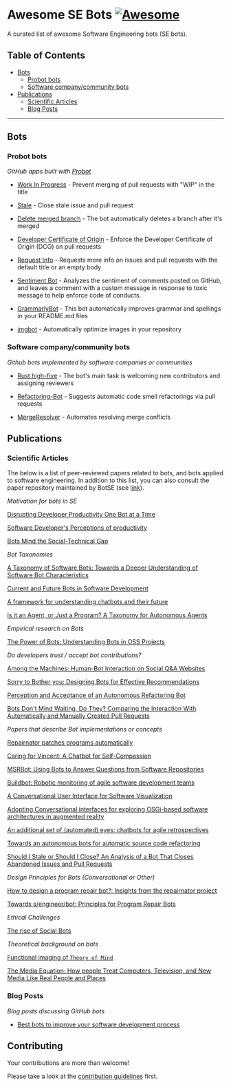 # Awesome SE Bots [![Awesome](https://cdn.rawgit.com/sindresorhus/awesome/d7305f38d29fed78fa85652e3a63e154dd8e8829/media/badge.svg)](https://github.com/sindresorhus/awesome)

A curated list of awesome Software Engineering bots (SE bots). 

## Table of Contents
- [Bots](#bots) 
    - [Probot bots](#probot)
    - [Software company/community bots](#software)
- [Publications](#publications)
    - [Scientific Articles](#articles)
    - [Blog Posts](#posts)
  
---

## Bots
### Probot bots

*GitHub apps built with [Probot](https://probot.github.io/)*

* [Work In Progress](https://github.com/wip/app) - Prevent merging of pull requests with "WIP" in the title

* [Stale](https://github.com/probot/stale) - Close stale issue and pull request 

* [Delete merged branch](https://github.com/svanboxel/delete-merged-branch) - The bot automatically deletes a branch after it's merged

* [Developer Certificate of Origin](https://github.com/probot/dco) - Enforce the Developer Certificate of Origin (DCO) on pull requests

* [Request Info](https://github.com/behaviorbot/request-info) - Requests more info on issues and pull requests with the default title or an empty body

* [Sentiment Bot](https://probot.github.io/apps/sentiment-bot/) - Analyzes the sentiment of comments posted on GitHub, and leaves a comment with a custom message in response to toxic message to help enforce code of conducts. 

* [GrammarlyBot](https://github.com/behaviorbot/request-info) - This bot automatically improves grammar and spellings in your README.md files

* [imgbot](https://github.com/marketplace/imgbot) - Automatically optimize images in your repository

### Software company/community bots

*Github bots implemented by software companies or communities*

* [Rust high-five](https://github.com/rust-highfive) - The bot's main task is welcoming new contributors and assigning reviewers

* [Refactoring-Bot](https://github.com/Refactoring-Bot/Refactoring-Bot) - Suggests automatic code smell refactorings via pull requests

* [MergeResolver](https://blogs.grammatech.com/mergeresolver-automatic-merge-conflict-resolution) - Automates resolving merge conflicts

## Publications

### Scientific Articles

The below is a list of peer-reviewed papers related to bots, and bots applied
to software engineering. In addition to this list, you can also consult the
paper repository maintained by BotSE (see [link](http://papers.botse.org/home)). 

*Motivation for bots in SE*

[Disrupting Developer Productivity One Bot at a Time](https://alexeyza.com/pdf/fse-var2016.pdf)

[Software Developer's Perceptions of productivity](http://thomas-zimmermann.com/publications/files/meyer-fse-2014.pdf)

[Bots Mind the Social-Technical Gap](https://dl.eusset.eu/bitstream/20.500.12015/2929/1/paper_14.pdf)

*Bot Taxonomies*

[A Taxonomy of Software Bots: Towards a Deeper Understanding of Software Bot Characteristics](https://dspace.library.uvic.ca/bitstream/handle/1828/10004/Lebeuf_Carlene_MASc_2018.pdf)

[Current and Future Bots in Software Development](https://doi.org/10.1109/BotSE.2019.00009)

[A framework for understanding chatbots and their future](https://doi.org/10.1145/3195836.3195859)

[Is it an Agent, or Just a Program? A Taxonomy for Autonomous Agents](https://www.researchgate.net/profile/Stan_Franklin/publication/221457111_Is_it_an_Agent_or_Just_a_Program_A_Taxonomy_for_Autonomous_Agents/links/0f317530ba440e7979000000/Is-it-an-Agent-or-Just-a-Program-A-Taxonomy-for-Autonomous-Agents.pdf)

*Empirical research on Bots*

[The Power of Bots: Understanding Bots in OSS Projects](http://igorwiese.com/images/papers/CSCW2018.pdf)

*Do developers trust / accept bot contributions?*

[Among the Machines: Human-Bot Interaction on Social Q&A Websites](https://cmustrudel.github.io/papers/chi16bot.pdf)

[Sorry to Bother you: Designing Bots for Effective Recommendations](https://doi.org/10.1109/BotSE.2019.00021)

[Perception and Acceptance of an Autonomous Refactoring Bot](https://doi.org/10.5220/0009168803030310)

[Bots Don't Mind Waiting, Do They? Comparing the Interaction With Automatically and Manually Created Pull Requests](https://arxiv.org/abs/2103.03591)

*Papers that describe Bot implementations or concepts*

[Repairnator patches programs automatically](https://doi.org/10.1145/3349589)

[Caring for Vincent: A Chatbot for Self-Compassion](https://minha-lee.github.io/files/lee_vincent_chatbot_CHI2019.pdf)

[MSRBot: Using Bots to Answer Questions from Software Repositories](https://arxiv.org/pdf/1905.06991.pdf)

[Buildbot: Robotic monitoring of agile software development teams](https://ieeexplore.ieee.org/stamp/stamp.jsp?arnumber=4415217)

[A Conversational User Interface for Software Visualization](https://doi.org/10.1109/VISSOFT.2017.21)

[Adopting Conversational interfaces for exploring OSGi-based software architectures in augmented reality](https://dl.acm.org/citation.cfm?id=3338683)

[An additional set of (automated) eyes: chatbots for agile retrospectives](https://doi.org/10.1109/BotSE.2019.00017)

[Towards an autonomous bots for automatic source code refactoring](https://doi.org/10.1109/BotSE.2019.00015)

[Should I Stale or Should I Close? An Analysis of a Bot That Closes Abandoned Issues and Pull Requests](https://ieeexplore.ieee.org/document/8823598)

*Design Principles for Bots (Conversational or Other)*

[How to design a program repair bot?: Insights from the repairnator project](https://doi.org/10.1145/3183519.3183540)

[Towards s/engineer/bot: Principles for Program Repair Bots](https://www.cs.cmu.edu/~rvantond/pdfs/botse-position-paper-2019.pdf)

*Ethical Challenges*

[The rise of Social Bots](https://doi.org/10.1145/2818717)

*Theoretical background on bots*

[Functional imaging of `Theory of Mind`](https://doi.org/10.1016/S1364-6613(02)00025-6)

[The Media Equation: How people Treat Computers, Television, and New Media Like Real People and Places](https://dl.acm.org/citation.cfm?id=236605)


### Blog Posts

*Blog posts discussing GitHub bots*

* [Best bots to improve your software development process](https://livablesoftware.com/best-bots-software-development/)

## Contributing
Your contributions are more than welcome! 

Please take a look at the [contribution guidelines](CONTRIBUTING.md) first.
